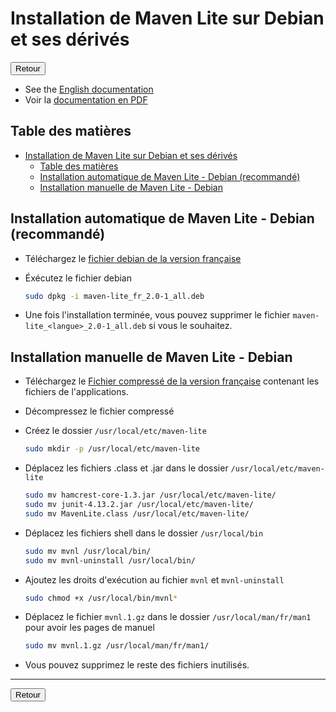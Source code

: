 # Installation de Maven Lite sur Debian et ses dérivés

<a href="https://florobart.github.io/Maven_lite/Documentations/Installation.fr.html"><button type="button">Retour</button></a>

- See the [English documentation](./Installation.en.md)
- Voir la [documentation en PDF](./Installation.fr.pdf)

## Table des matières

- [Installation de Maven Lite sur Debian et ses dérivés](#installation-de-maven-lite-sur-debian-et-ses-dérivés)
  - [Table des matières](#table-des-matières)
  - [Installation automatique de Maven Lite - Debian (recommandé)](#installation-automatique-de-maven-lite---debian-recommandé)
  - [Installation manuelle de Maven Lite - Debian](#installation-manuelle-de-maven-lite---debian)

## Installation automatique de Maven Lite - Debian (recommandé)

- Téléchargez le [fichier debian de la version française](https://github.com/FloRobart/mavenlite.github.io/releases/download/v2.1.0/maven-lite_fr_2.0-1_all.deb)
- Éxécutez le fichier debian

  ```sh
  sudo dpkg -i maven-lite_fr_2.0-1_all.deb
  ```

- Une fois l'installation terminée, vous pouvez supprimer le fichier `maven-lite_<langue>_2.0-1_all.deb` si vous le souhaitez.

## Installation manuelle de Maven Lite - Debian

- Téléchargez le [Fichier compressé de la version française](https://github.com/FloRobart/mavenlite.github.io/releases/download/v2.1.0/maven-lite_fr_2.0-1_linux-macos.zip) contenant les fichiers de l'applications.
- Décompressez le fichier compressé
- Créez le dossier `/usr/local/etc/maven-lite`

  ```sh
  sudo mkdir -p /usr/local/etc/maven-lite
  ```

- Déplacez les fichiers .class et .jar dans le dossier `/usr/local/etc/maven-lite`

  ```sh
  sudo mv hamcrest-core-1.3.jar /usr/local/etc/maven-lite/
  sudo mv junit-4.13.2.jar /usr/local/etc/maven-lite/
  sudo mv MavenLite.class /usr/local/etc/maven-lite/
  ```

- Déplacez les fichiers shell dans le dossier `/usr/local/bin`

  ```sh
  sudo mv mvnl /usr/local/bin/
  sudo mv mvnl-uninstall /usr/local/bin/
  ```

- Ajoutez les droits d'exécution au fichier `mvnl` et `mvnl-uninstall`

  ```sh
  sudo chmod +x /usr/local/bin/mvnl*
  ```

- Déplacez le fichier `mvnl.1.gz` dans le dossier `/usr/local/man/fr/man1` pour avoir les pages de manuel

  ```sh
  sudo mv mvnl.1.gz /usr/local/man/fr/man1/
  ```

- Vous pouvez supprimez le reste des fichiers inutilisés.

****

<a href="https://florobart.github.io/Maven_lite/Documentations/Installation.fr.html"><button type="button">Retour</button></a>
